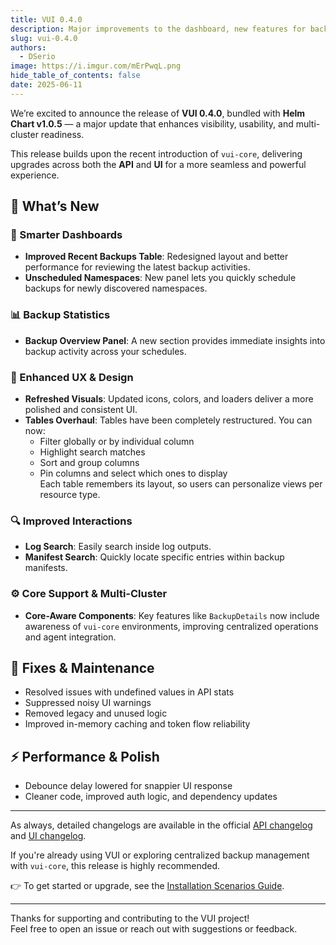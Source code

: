 ```yaml
---
title: VUI 0.4.0
description: Major improvements to the dashboard, new features for backup visibility, and UI/UX enhancements across the board.
slug: vui-0.4.0
authors:
  - DSerio
image: https://i.imgur.com/mErPwqL.png
hide_table_of_contents: false
date: 2025-06-11
---
```


We’re excited to announce the release of **VUI 0.4.0**, bundled with **Helm Chart v1.0.5** — a major update that enhances visibility, usability, and multi-cluster readiness.

<!-- truncate -->

This release builds upon the recent introduction of `vui-core`, delivering upgrades across both the **API** and **UI** for a more seamless and powerful experience.

## 🚀 What’s New

### 🧠 Smarter Dashboards

- **Improved Recent Backups Table**: Redesigned layout and better performance for reviewing the latest backup activities.
- **Unscheduled Namespaces**: New panel lets you quickly schedule backups for newly discovered namespaces.

### 📊 Backup Statistics

- **Backup Overview Panel**: A new section provides immediate insights into backup activity across your schedules.

### 🎨 Enhanced UX & Design

- **Refreshed Visuals**: Updated icons, colors, and loaders deliver a more polished and consistent UI.
- **Tables Overhaul**: Tables have been completely restructured. You can now:
  - Filter globally or by individual column
  - Highlight search matches
  - Sort and group columns
  - Pin columns and select which ones to display  
  Each table remembers its layout, so users can personalize views per resource type.

### 🔍 Improved Interactions

- **Log Search**: Easily search inside log outputs.
- **Manifest Search**: Quickly locate specific entries within backup manifests.

### ⚙️ Core Support & Multi-Cluster

- **Core-Aware Components**: Key features like `BackupDetails` now include awareness of `vui-core` environments, improving centralized operations and agent integration.

## 🐞 Fixes & Maintenance

- Resolved issues with undefined values in API stats
- Suppressed noisy UI warnings
- Removed legacy and unused logic
- Improved in-memory caching and token flow reliability

## ⚡ Performance & Polish

- Debounce delay lowered for snappier UI response
- Cleaner code, improved auth logic, and dependency updates

---

As always, detailed changelogs are available in the official [API changelog](https://github.com/seriohub/vui-api/blob/main/CHANGELOG.md) and [UI changelog](https://github.com/seriohub/vui-ui/blob/main/CHANGELOG.md).

If you're already using VUI or exploring centralized backup management with `vui-core`, this release is highly recommended.

👉 To get started or upgrade, see the [Installation Scenarios Guide](/docs/getting-started/installation/scenarios/installation-scenarios).

---

Thanks for supporting and contributing to the VUI project!  
Feel free to open an issue or reach out with suggestions or feedback.
